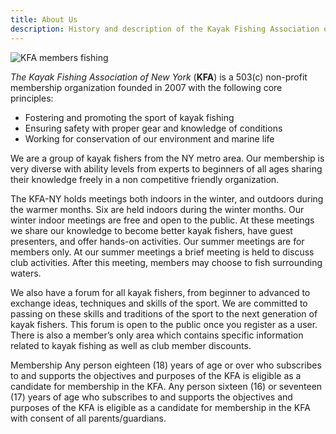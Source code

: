 ```yaml
---
title: About Us
description: History and description of the Kayak Fishing Association of New York
---
```

![KFA members fishing](/images/front_page/montage.jpg)

*The Kayak Fishing Association of New York* (**KFA**) is a 503\(c\) non-profit membership organization founded in 2007 with the following core principles:

- Fostering and promoting the sport of kayak fishing
- Ensuring safety with proper gear and knowledge of conditions
- Working for conservation of our environment and marine life

We are a group of kayak fishers from the NY metro area. Our membership is very diverse with ability levels from experts to beginners of all ages sharing their knowledge freely in a non competitive friendly organization.

The KFA-NY holds meetings both indoors in the winter, and outdoors during the warmer months. Six are held indoors during the winter months. Our winter indoor meetings are free and open to the public. At these meetings we share our knowledge to become better kayak fishers, have guest presenters, and offer hands-on activities. Our summer meetings are for members only. At our summer meetings a brief meeting is held to discuss club activities. After this meeting, members may choose to fish surrounding waters.

We also have a forum for all kayak fishers, from beginner to advanced to exchange ideas, techniques and skills of the sport. We are committed to passing on these skills and traditions of the sport to the next generation of kayak fishers. This forum is open to the public once you register as a user. There is also a member’s only area which contains specific information related to kayak fishing as well as club member discounts.

Membership Any person eighteen (18) years of age or over who subscribes to and supports the objectives and purposes of the KFA is eligible as a candidate for membership in the KFA. Any person sixteen (16) or seventeen (17) years of age who subscribes to and supports the objectives and purposes of the KFA is eligible as a candidate for membership in the KFA with consent of all parents/guardians.